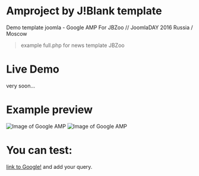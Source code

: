 Amproject by J!Blank template
======
Demo template joomla - Google AMP For JBZoo // JoomlaDAY 2016 Russia / Moscow
> example full.php for news template JBZoo


Live Demo
======
very soon...

Example preview
======
![Image of Google AMP](http://img-fotki.yandex.ru/get/59186/77677229.79/0_a5124_910234b6_orig.png) ![Image of Google AMP](http://img-fotki.yandex.ru/get/109878/77677229.79/0_a5125_351449a9_orig.png)

You can test:
======
[link to Google!](https://g.co/ampdemo) and add your query.
